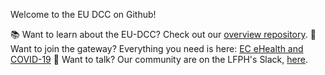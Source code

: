 Welcome to the EU DCC on Github!

📚 Want to learn about the EU-DCC? Check out our [overview repository](https://github.com/ehn-dcc-development/eu-dcc-overview).
🔐 Want to join the gateway? Everything you need is here: [EC eHealth and COVID-19](https://ec.europa.eu/health/ehealth-digital-health-and-care/ehealth-and-covid-19_en)
💬 Want to talk? Our community are on the LFPH's Slack, [here](https://lfpublichealth.slack.com/).
